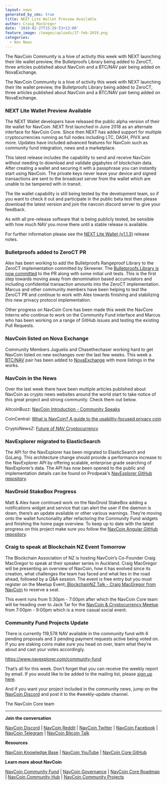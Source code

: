 ```yaml
---
layout: news
generated_by_cms: true
title: NEXT Lite Wallet Preview Available
author: Craig MacGregor
date: '2019-02-27T15:29:53+13:00'
feature_image: /images/uploads/27-feb-2019.png
categories:
  - Nav News
---
```

The NavCoin Community is a hive of activity this week with NEXT launching their lite wallet preview, the Bulletproofs Library being added to ZeroCT, three articles published about NavCoin and a BTC/NAV pair being added on NovaExchange.

<!--more-->

The NavCoin Community is a hive of activity this week with NEXT launching their lite wallet preview, the Bulletproofs Library being added to ZeroCT, three articles published about NavCoin and a BTC/NAV pair being added on NovaExchange.

### NEXT Lite Wallet Preview Available

The NEXT Wallet developers have released the public alpha version of their lite wallet for NavCoin. NEXT first launched in June 2018 as an alternate interface for NavCoin Core. Since then NEXT has added support for multiple cryptocurrencies running as full nodes including LTC, DASH, PIVX and more. Updates have included advanced features for NavCoin such as community fund integration, news and a marketplace.

This latest release includes the capability to send and receive NavCoin without needing to download and validate gigabytes of blockchain data. After creating a wallet and securing it with a passphrase you can instantly start using NavCoin. The private keys never leave your device and signed transactions are sent to the broadcast server from the wallet which are unable to be tampered with in transit.

The lite wallet capability is still being tested by the development team, so if you want to check it out and participate in the public beta test then please download the latest version and join the navcoin discord server to give your feedback.

As with all pre-release software that is being publicly tested, be sensible with how much NAV you move there until a stable release is available.

For further information please see the [NEXT Lite Wallet (v1.1.3)](https://blog.navcommunity.net/2019/02/24/next-lite-wallet-update-v1-1-3-released/) release notes.

### Bulletproofs added to ZeroCT PR

Alex has been working to add the Bulletproofs Rangeproof Library to the ZeroCT implementation committed by Skreener. The [Bulletproofs Library is now committed](https://github.com/NAVCoin/navcoin-core/pull/412/commits/577761f02da267e9b97b78fd14282c916d15a807) to the PR along with some initial unit tests. This is the first step towards moving away from denomination based accumulators and including confidential transaction amounts into the ZeroCT implementation. Marcus and other community members have been helping to test the ZeroCT PR and continue to work with Alex towards finishing and stabilizing this new privacy protocol implementation.

Other progress on NavCoin Core has been made this week the NavCore Interns who continue to work on the Community Fund interface and Marcus who has been working on a range of GitHub issues and testing the existing Pull Requests.

### NavCoin listed on Nova Exchange

Community Members Juguelio and Chasethechaser working hard to get NavCoin listed on new exchanges over the last few weeks. This week a [BTC/NAV](https://novaexchange.com/market/BTC_NAV/) pair has been added to [NovaExchange](https://novaexchange.com) with more listings in the works.

### NavCoin in the News

Over the last week there have been multiple articles published about NavCoin as crypto news websites around the world start to take notice of this great project and strong community. Check them out below.

AltcoinBuzz: [NavCoin Introduction - Community Speaks](https://www.altcoinbuzz.io/community-speaks/project-overview/navcoin-introduction-community-speaks)  

CoinCentral: [What is NavCoin? A guide to the usability-focused privacy coin](https://coincentral.com/navcoin-beginners-guide) 

CryptoNewsZ: [Future of NAV Cryptocurrency](https://www.cryptonewsz.com/future-of-nav-cryptocurrency/9673/)

### NavExplorer migrated to ElasticSearch

The API for the NavExplorer has been migrated to ElasticSearch and GoLang. This architecture change should provide a performance increase to the NavExplorer API by offering scalable, enterprise grade searching of NavExplorer’s data. The API has now been opened to the public and implementation details can be found on Prodpeak’s [NavExplorer GitHub repository](https://github.com/NavExplorer/navexplorer-api-go).

### NavDroid StakeBox Progress

Matt & Alex have continued work on the NavDroid StakeBox adding a notifications widget and service that can alert the user if the daemon is down, there’s an update available or other various warnings. They’re moving onto the wallet functionality after refactoring the Community Fund widgets and finishing the home page overview. To keep up to date with the latest progress on this project make sure you follow the [NavCoin Angular GitHub repository](https://github.com/Encrypt-S/navcoin-angular).

### Craig to speak at Blockchain NZ Event Tomorrow

The Blockchain Association of NZ is hosting NavCoin’s Co-Founder Craig MacGregor to speak at their speaker series in Auckland. Craig MacGregor will be presenting an overview of NavCoin, how it has evolved since its creation, what challenges the team has faced and what lies in the road ahead, followed by a Q&A session. The event is free entry but you must register on the Meetup Event;[ BlockchainNZ Talk - Craig MacGregor from NavCoin](https://www.meetup.com/blockchain-auckland/events/259249464/) to reserve a seat.

This event runs from 5:30pm - 7:00pm after which the NavCoin Core team will be heading over to Jack Tar for the [NavCoin & Cryptocurrency Meetup](https://www.facebook.com/events/2031459953590543/) from 7:00pm - 9:00pm which is a more casual social event.

### Community Fund Projects Update

There is currently 119,578 NAV available in the community fund with 6 pending proposals and 3 pending payment requests active being voted on. If you are staking coins make sure you head on over, learn what they’re about and cast your votes accordingly.

<https://www.navexplorer.com/community-fund>

That’s all for this week. Don’t forget that you can receive the weekly report by email. If you would like to be added to the mailing list, please [sign up here](http://eepurl.com/cGq92z).

And if you want your project included in the community news, jump on the [NavCoin Discord](https://discord.gg/y4Vu9jw) and post it to the #weekly-update channel.

The NavCoin Core team

- - -

**Join the conversation**

[NavCoin Discord](https://discord.gg/y4Vu9jw) | [NavCoin Reddit](https://www.reddit.com/r/NavCoin) | [NavCoin Twitter](https://twitter.com/NavCoin) | [NavCoin Facebook](https://www.facebook.com/NavCoin/) | [NavCoin Telegram](https://t.me/navcoin) | [NavCoin&nbsp;Bitcoin&nbsp;Talk](https://bitcointalk.org/index.php?topic=679791)

**Resources**

[NavCoin Knowledge Base](https://info.navcoin.org) | [NavCoin YouTube](https://www.youtube.com/NavCoinCore) | [NavCoin Core GitHub](https://github.com/navcoin/navcoin-core)

**Learn more about NavCoin**

[NavCoin Community Fund](https://navcoin.org/en/community-fund) | [NavCoin Governance](https://navcoin.org/en/governance) | [NavCoin Core Roadmap](https://navcoin.org/en/roadmap) | [NavCoin Community Hub](https://navhub.org) | [NavCoin&nbsp;Community&nbsp;Projects](https://navhub.org/projects)
